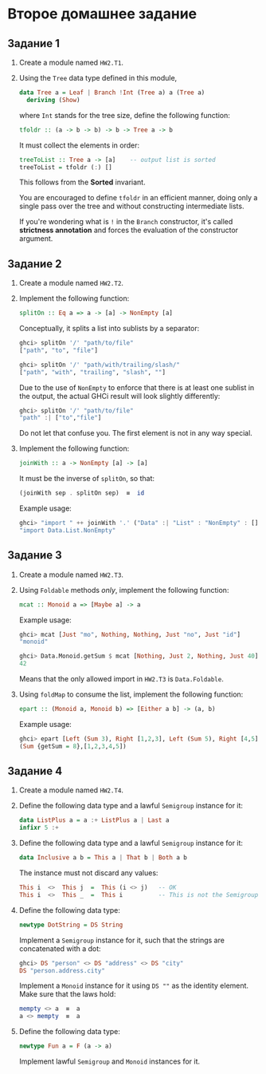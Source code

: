 # Второе домашнее задание

## Задание 1

1. Create a module named `HW2.T1`.

2. Using the `Tree` data type defined in this module,

    ```haskell
    data Tree a = Leaf | Branch !Int (Tree a) a (Tree a)
      deriving (Show)
    ```

    where `Int` stands for the tree size, define the following function:

    ```haskell
    tfoldr :: (a -> b -> b) -> b -> Tree a -> b
    ```

    It must collect the elements in order:

    ```haskell
    treeToList :: Tree a -> [a]    -- output list is sorted
    treeToList = tfoldr (:) []
    ```

    This follows from the **Sorted** invariant.

    You are encouraged to define `tfoldr` in an efficient manner, doing only a single pass over the tree and without constructing intermediate lists.

    If you're wondering what is `!` in the `Branch` constructor, it's called **strictness annotation** and forces the evaluation of the constructor argument.

## Задание 2

1. Create a module named `HW2.T2`.

2. Implement the following function:

    ```haskell
    splitOn :: Eq a => a -> [a] -> NonEmpty [a]
    ```

    Conceptually, it splits a list into sublists by a separator:

    ```haskell
    ghci> splitOn '/' "path/to/file"
    ["path", "to", "file"]

    ghci> splitOn '/' "path/with/trailing/slash/"
    ["path", "with", "trailing", "slash", ""]
    ```

    Due to the use of `NonEmpty` to enforce that there is at least one sublist in the output, the actual GHCi result will look slightly differently:

    ```haskell
    ghci> splitOn '/' "path/to/file"
    "path" :| ["to","file"]
    ```

    Do not let that confuse you. The first element is not in any way special.

3. Implement the following function:

    ```haskell
    joinWith :: a -> NonEmpty [a] -> [a]
    ```

    It must be the inverse of `splitOn`, so that:

    ```haskell
    (joinWith sep . splitOn sep)  ≡  id
    ```

    Example usage:

    ```haskell
    ghci> "import " ++ joinWith '.' ("Data" :| "List" : "NonEmpty" : [])
    "import Data.List.NonEmpty"
    ```

## Задание 3

1. Create a module named `HW2.T3`.

2. Using `Foldable` methods *only*, implement the following function:

    ```haskell
    mcat :: Monoid a => [Maybe a] -> a
    ```

    Example usage:

    ```haskell
    ghci> mcat [Just "mo", Nothing, Nothing, Just "no", Just "id"]
    "monoid"

    ghci> Data.Monoid.getSum $ mcat [Nothing, Just 2, Nothing, Just 40]
    42
    ```

    Means that the only allowed import in `HW2.T3` is `Data.Foldable`.

3. Using `foldMap` to consume the list, implement the following function:

    ```haskell
    epart :: (Monoid a, Monoid b) => [Either a b] -> (a, b)
    ```

    Example usage:

    ```haskell
    ghci> epart [Left (Sum 3), Right [1,2,3], Left (Sum 5), Right [4,5]]
    (Sum {getSum = 8},[1,2,3,4,5])
    ```

## Задание 4

1. Create a module named `HW2.T4`.

2. Define the following data type and a lawful `Semigroup` instance for it:

    ```haskell
    data ListPlus a = a :+ ListPlus a | Last a
    infixr 5 :+
    ```

3. Define the following data type and a lawful `Semigroup` instance for it:

    ```haskell
    data Inclusive a b = This a | That b | Both a b
    ```

    The instance must not discard any values:

    ```haskell
    This i  <>  This j  =  This (i <> j)   -- OK
    This i  <>  This _  =  This i          -- This is not the Semigroup you're looking for.
    ```

4. Define the following data type:

    ```haskell
    newtype DotString = DS String
    ```

    Implement a `Semigroup` instance for it, such that the strings are concatenated with a dot:

    ```haskell
    ghci> DS "person" <> DS "address" <> DS "city"
    DS "person.address.city"
    ```

    Implement a `Monoid` instance for it using `DS ""` as the identity element. Make sure that the laws hold:

    ```haskell
    mempty <> a  ≡  a
    a <> mempty  ≡  a
    ```

5. Define the following data type:

    ```haskell
    newtype Fun a = F (a -> a)
    ```

    Implement lawful `Semigroup` and `Monoid` instances for it.
